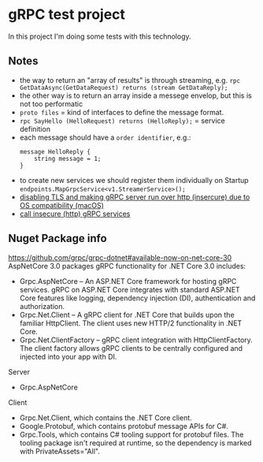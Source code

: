 
# gRPC test project
In this project I'm doing some tests with this technology.

## Notes
- the way to return an "array of results" is through streaming, e.g. `rpc GetDataAsync(GetDataRequest) returns (stream GetDataReply);`
- the other way is to return an array inside a messege envelop, but this is not too performatic
- `proto files` = kind of interfaces to define the message format.
- `rpc SayHello (HelloRequest) returns (HelloReply);` = service definition
- each message should have a `order identifier`, e.g.:
    ```
    message HelloReply {
        string message = 1;
    }
    ```
- to create new services we should register them individually on Startup `endpoints.MapGrpcService<v1.StreamerService>();`
- [disabling TLS and making gRPC server run over http (insercure) due to OS compatibility (macOS)](https://docs.microsoft.com/pt-br/aspnet/core/grpc/troubleshoot?view=aspnetcore-3.1&source=docs#unable-to-start-aspnet-core-grpc-app-on-macos)
- [call insecure (http) gRPC services](https://docs.microsoft.com/pt-br/aspnet/core/grpc/troubleshoot?view=aspnetcore-3.1&source=docs#call-insecure-grpc-services-with-net-core-client)

## Nuget Package info
https://github.com/grpc/grpc-dotnet#available-now-on-net-core-30
AspNetCore 3.0 packages
gRPC functionality for .NET Core 3.0 includes:

- Grpc.AspNetCore – An ASP.NET Core framework for hosting gRPC services. gRPC on ASP.NET Core integrates with standard ASP.NET Core features like logging, dependency injection (DI), authentication and authorization.
- Grpc.Net.Client – A gRPC client for .NET Core that builds upon the familiar HttpClient. The client uses new HTTP/2 functionality in .NET Core.
- Grpc.Net.ClientFactory – gRPC client integration with HttpClientFactory. The client factory allows gRPC clients to be centrally configured and injected into your app with DI.

Server
- Grpc.AspNetCore

Client
- Grpc.Net.Client, which contains the .NET Core client.
- Google.Protobuf, which contains protobuf message APIs for C#.
- Grpc.Tools, which contains C# tooling support for protobuf files. The tooling package isn't required at runtime, so the dependency is marked with PrivateAssets="All".
